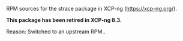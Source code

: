 RPM sources for the strace package in XCP-ng (https://xcp-ng.org/).

**This package has been retired in XCP-ng 8.3.**

Reason: Switched to an upstream RPM..
